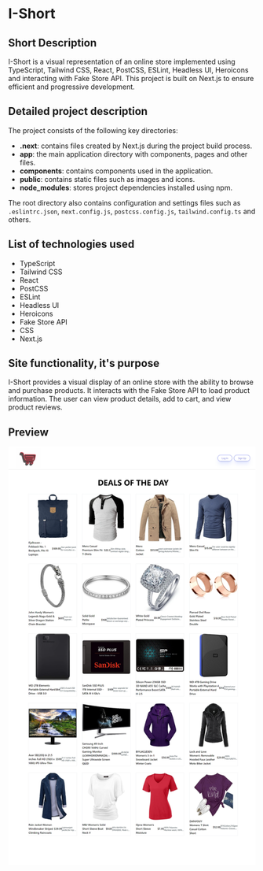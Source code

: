 # I-Short

## Short Description

I-Short is a visual representation of an online store implemented using TypeScript, Tailwind CSS, React, PostCSS, ESLint, Headless UI, Heroicons and interacting with Fake Store API. This project is built on Next.js to ensure efficient and progressive development.

## Detailed project description

The project consists of the following key directories:

- **.next**: contains files created by Next.js during the project build process.
- **app**: the main application directory with components, pages and other files.
- **components**: contains components used in the application.
- **public**: contains static files such as images and icons.
- **node_modules**: stores project dependencies installed using npm.

The root directory also contains configuration and settings files such as `.eslintrc.json`, `next.config.js`, `postcss.config.js`, `tailwind.config.ts` and others.

## List of technologies used

- TypeScript
- Tailwind CSS
- React
- PostCSS
- ESLint
- Headless UI
- Heroicons
- Fake Store API
- CSS
- Next.js

## Site functionality, it's purpose

I-Short provides a visual display of an online store with the ability to browse and purchase products. It interacts with the Fake Store API to load product information. The user can view product details, add to cart, and view product reviews.

## Preview

![Preview](preview.png)
